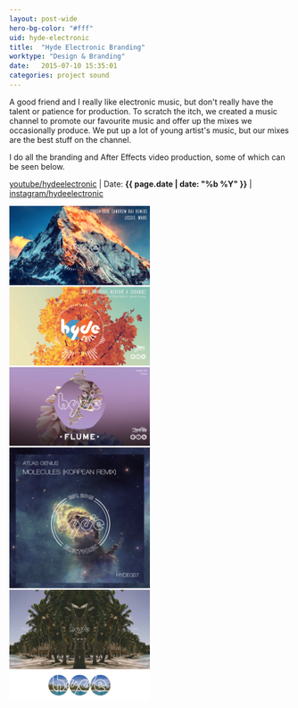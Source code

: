 ```yaml
---
layout: post-wide
hero-bg-color: "#fff"
uid: hyde-electronic
title:  "Hyde Electronic Branding"
worktype: "Design & Branding"
date:   2015-07-10 15:35:01
categories: project sound
---
```


<p>
	A good friend and I really like electronic music, but don't really have the talent or patience for production. To scratch the itch, we created a music channel to promote our favourite music and offer up the mixes we occasionally produce. We put up a lot of young artist's music, but our mixes are the best stuff on the channel.
</p>
<p>
	I do all the branding and After Effects video production, some of which can be seen below.
</p>

<p class="meta">
  <a href="https://www.youtube.com/channel/UCD4Hi72cSvylnCWvStQKWNQ">youtube/hydeelectronic</a> | Date: <strong>{{ page.date | date: "%b %Y" }}</strong> | <a href="https://www.instagram.com/hydeelectronic/">instagram/hydeelectronic</a>
</p>

<div class="showcase">
  <img style="width:50%" src="/images/portfolio/hyde-electronic/1.png" alt="">
  <img style="width:50%" src="/images/portfolio/hyde-electronic/2.png" alt="">
  <img style="width:50%" src="/images/portfolio/hyde-electronic/3.png" alt="">
  <img style="width:50%" src="/images/portfolio/hyde-electronic/4.jpg" alt="">
  <img style="width:50%" src="/images/portfolio/hyde-electronic/5.jpg" alt="">
  <img style="width:50%" src="/images/portfolio/hyde-electronic/6.png" alt="">
</div>
